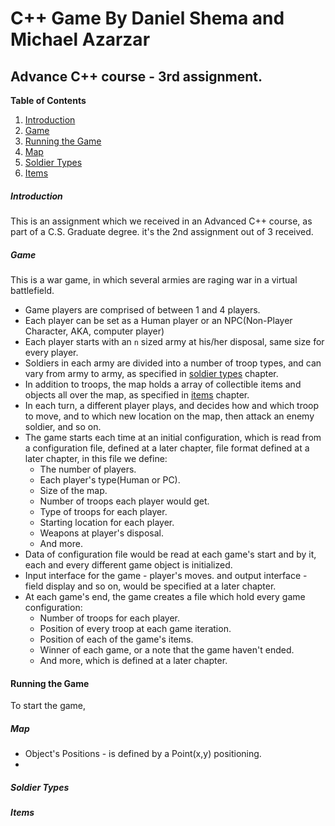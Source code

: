 # C++ Game By Daniel Shema and Michael Azarzar
## Advance C++ course - 3rd assignment.

**Table of Contents**

1. [Introduction](#Introduction)
2. [Game](#Game)
3. [Running the Game](#Running-the-Game)
4. [Map](#Map)
5. [Soldier Types](#Soldier-Types)
6. [Items](#Items)
##### Introduction
This is an assignment which we received in an Advanced C++ course, as part of a C.S. Graduate degree. it's the 2nd assignment out of 3 received.
##### Game
This is a war game, in which several armies are raging war in a virtual battlefield.
* Game players are comprised of between 1 and 4 players.
* Each player can be set as a Human player or an NPC(Non-Player Character, AKA, computer player)
* Each player starts with an `n` sized army at his/her disposal, same size for every player.
* Soldiers in each army are divided into a number of troop types, and can vary from army to army, as specified in [soldier types](#Soldier-Types) chapter.
* In addition to troops, the map holds a array of collectible items and objects all over the map, as specified in [items](#Items) chapter.
* In each turn, a different player plays, and decides how and which troop to move, and to which new location on the map, then attack an enemy soldier, and so on.
* The game starts each time at an initial configuration, which is read from a configuration file, defined at a later chapter, file format defined at a later chapter, in this file we define:
  * The number of players.
  * Each player's type(Human or PC).
  * Size of the map.
  * Number of troops each player would get.
  * Type of troops for each player.
  * Starting location for each player.
  * Weapons at player's disposal.
  * And more.
* Data of configuration file would be read at each game's start and by it, each and every different game object is initialized.
* Input interface for the game - player's moves. and output interface - field display and so on, would be specified at a later chapter.
*  At each game's end, the game creates a file which hold every game configuration: 
   - Number of troops for each player.
   - Position of every troop at each game iteration.
   - Position of each of the game's items.
   - Winner of each game, or a note that the game haven't ended.
   - And more, which is defined at a later chapter.
#### Running the Game
To start the game,
##### Map
- Object's Positions - is defined by a Point(x,y) positioning.
- 
##### Soldier Types
##### Items
